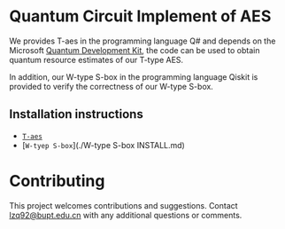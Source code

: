 # Quantum Circuit Implement of AES
We provides T-aes in the programming language Q# and depends on the Microsoft [Quantum Development Kit](https://www.microsoft.com/en-us/quantum/development-kit), the code can be used to obtain quantum resource estimates of our T-type AES. 

In addition, our W-type S-box in the programming language Qiskit is provided  to verify the correctness of our W-type S-box.

## Installation instructions
- [`T-aes`](\T-aes\INSTALL.md)
- [`W-tyep S-box`](./W-type S-box INSTALL.md)

# Contributing

This project welcomes contributions and suggestions. 
Contact [lzq92@bupt.edu.cn](lzq92@bupt.edu.cn) with any additional questions or comments.
